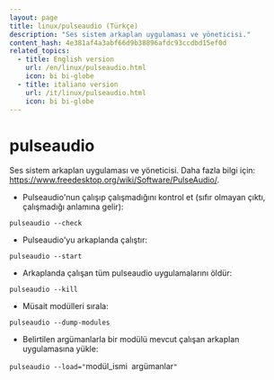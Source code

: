 ```yaml
---
layout: page
title: linux/pulseaudio (Türkçe)
description: "Ses sistem arkaplan uygulaması ve yöneticisi."
content_hash: 4e381af4a3abf66d9b38896afdc93ccdbd15ef0d
related_topics:
  - title: English version
    url: /en/linux/pulseaudio.html
    icon: bi bi-globe
  - title: italiano version
    url: /it/linux/pulseaudio.html
    icon: bi bi-globe
---
```

# pulseaudio

Ses sistem arkaplan uygulaması ve yöneticisi.
Daha fazla bilgi için: <https://www.freedesktop.org/wiki/Software/PulseAudio/>.

- Pulseaudio'nun çalışıp çalışmadığını kontrol et (sıfır olmayan çıktı, çalışmadığı anlamına gelir):

`pulseaudio --check`

- Pulseaudio'yu arkaplanda çalıştır:

`pulseaudio --start`

- Arkaplanda çalışan tüm pulseaudio uygulamalarını öldür:

`pulseaudio --kill`

- Müsait modülleri sırala:

`pulseaudio --dump-modules`

- Belirtilen argümanlarla bir modülü mevcut çalışan arkaplan uygulamasına yükle:

`pulseaudio --load="`<span class="tldr-var badge badge-pill bg-dark-lm bg-white-dm text-white-lm text-dark-dm font-weight-bold">modül_ismi</span>` `<span class="tldr-var badge badge-pill bg-dark-lm bg-white-dm text-white-lm text-dark-dm font-weight-bold">argümanlar</span>`"`
